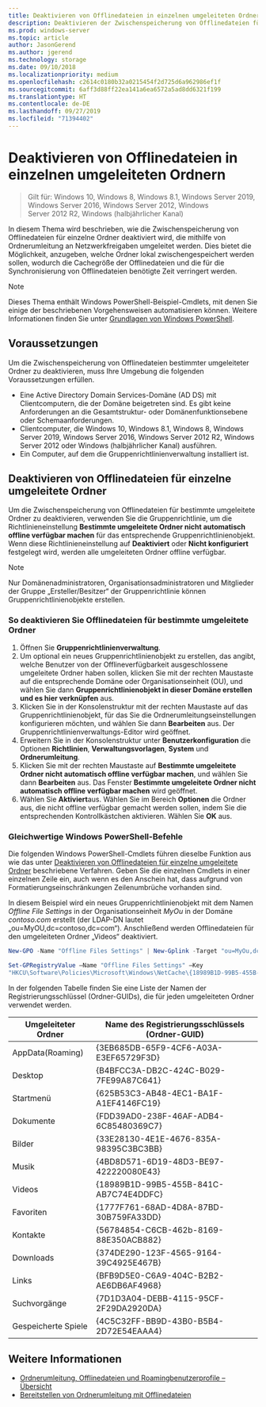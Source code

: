 ```yaml
---
title: Deaktivieren von Offlinedateien in einzelnen umgeleiteten Ordnern
description: Deaktivieren der Zwischenspeicherung von Offlinedateien für einzelne Ordner, die mithilfe von Ordnerumleitung an Netzwerkfreigaben umgeleitet werden.
ms.prod: windows-server
ms.topic: article
author: JasonGerend
ms.author: jgerend
ms.technology: storage
ms.date: 09/10/2018
ms.localizationpriority: medium
ms.openlocfilehash: c2614c0180b32a0215454f2d725d6a962986ef1f
ms.sourcegitcommit: 6aff3d88ff22ea141a6ea6572a5ad8dd6321f199
ms.translationtype: HT
ms.contentlocale: de-DE
ms.lasthandoff: 09/27/2019
ms.locfileid: "71394402"
---
```

# <a name="disable-offline-files-on-individual-redirected-folders"></a>Deaktivieren von Offlinedateien in einzelnen umgeleiteten Ordnern

>Gilt für: Windows 10, Windows 8, Windows 8.1, Windows Server 2019, Windows Server 2016, Windows Server 2012, Windows Server 2012 R2, Windows (halbjährlicher Kanal)

In diesem Thema wird beschrieben, wie die Zwischenspeicherung von Offlinedateien für einzelne Ordner deaktiviert wird, die mithilfe von Ordnerumleitung an Netzwerkfreigaben umgeleitet werden. Dies bietet die Möglichkeit, anzugeben, welche Ordner lokal zwischengespeichert werden sollen, wodurch die Cachegröße der Offlinedateien und die für die Synchronisierung von Offlinedateien benötigte Zeit verringert werden.

>[!NOTE]
>Dieses Thema enthält Windows PowerShell-Beispiel-Cmdlets, mit denen Sie einige der beschriebenen Vorgehensweisen automatisieren können. Weitere Informationen finden Sie unter [Grundlagen von Windows PowerShell](https://docs.microsoft.com/powershell/scripting/getting-started/fundamental/windows-powershell-basics?view=powershell-6).

## <a name="prerequisites"></a>Voraussetzungen

Um die Zwischenspeicherung von Offlinedateien bestimmter umgeleiteter Ordner zu deaktivieren, muss Ihre Umgebung die folgenden Voraussetzungen erfüllen.

- Eine Active Directory Domain Services-Domäne (AD DS) mit Clientcomputern, die der Domäne beigetreten sind. Es gibt keine Anforderungen an die Gesamtstruktur- oder Domänenfunktionsebene oder Schemaanforderungen.
- Clientcomputer, die Windows 10, Windows 8.1, Windows 8, Windows Server 2019, Windows Server 2016, Windows Server 2012 R2, Windows Server 2012 oder Windows (halbjährlicher Kanal) ausführen.
- Ein Computer, auf dem die Gruppenrichtlinienverwaltung installiert ist.

## <a name="disabling-offline-files-on-individual-redirected-folders"></a>Deaktivieren von Offlinedateien für einzelne umgeleitete Ordner

Um die Zwischenspeicherung von Offlinedateien für bestimmte umgeleitete Ordner zu deaktivieren, verwenden Sie die Gruppenrichtlinie, um die Richtlinieneinstellung **Bestimmte umgeleitete Ordner nicht automatisch offline verfügbar machen** für das entsprechende Gruppenrichtlinienobjekt. Wenn diese Richtlinieneinstellung auf **Deaktiviert** oder **Nicht konfiguriert**  festgelegt wird, werden alle umgeleiteten Ordner offline verfügbar.

>[!NOTE]
>Nur Domänenadministratoren, Organisationsadministratoren und Mitglieder der Gruppe „Ersteller/Besitzer“ der Gruppenrichtlinie können Gruppenrichtlinienobjekte erstellen.

### <a name="to-disable-offline-files-on-specific-redirected-folders"></a>So deaktivieren Sie Offlinedateien für bestimmte umgeleitete Ordner

1. Öffnen Sie **Gruppenrichtlinienverwaltung**.
2. Um optional ein neues Gruppenrichtlinienobjekt zu erstellen, das angibt, welche Benutzer von der Offlineverfügbarkeit ausgeschlossene umgeleitete Ordner haben sollen, klicken Sie mit der rechten Maustaste auf die entsprechende Domäne oder Organisationseinheit (OU), und wählen Sie dann **Gruppenrichtlinienobjekt in dieser Domäne erstellen und es hier verknüpfen** aus.
3. Klicken Sie in der Konsolenstruktur mit der rechten Maustaste auf das Gruppenrichtlinienobjekt, für das Sie die Ordnerumleitungseinstellungen konfigurieren möchten, und wählen Sie dann **Bearbeiten** aus. Der Gruppenrichtlinienverwaltungs-Editor wird geöffnet.
4. Erweitern Sie in der Konsolenstruktur unter **Benutzerkonfiguration** die Optionen **Richtlinien**, **Verwaltungsvorlagen**, **System** und **Ordnerumleitung**.
5. Klicken Sie mit der rechten Maustaste auf **Bestimmte umgeleitete Ordner nicht automatisch offline verfügbar machen**, und wählen Sie dann **Bearbeiten** aus. Das Fenster **Bestimmte umgeleitete Ordner nicht automatisch offline verfügbar machen** wird geöffnet.
6. Wählen Sie **Aktiviert**aus. Wählen Sie im Bereich **Optionen** die Ordner aus, die nicht offline verfügbar gemacht werden sollen, indem Sie die entsprechenden Kontrollkästchen aktivieren. Wählen Sie **OK** aus.

### <a name="windows-powershell-equivalent-commands"></a>Gleichwertige Windows PowerShell-Befehle

Die folgenden Windows PowerShell-Cmdlets führen dieselbe Funktion aus wie das unter [Deaktivieren von Offlinedateien für einzelne umgeleitete Ordner](#disabling-offline-files-on-individual-redirected-folders) beschriebene Verfahren. Geben Sie die einzelnen Cmdlets in einer einzelnen Zeile ein, auch wenn es den Anschein hat, dass aufgrund von Formatierungseinschränkungen Zeilenumbrüche vorhanden sind.

In diesem Beispiel wird ein neues Gruppenrichtlinienobjekt mit dem Namen *Offline File Settings* in der Organisationseinheit *MyOu* in der Domäne *contoso.com* erstellt (der LDAP-DN lautet „ou=MyOU,dc=contoso,dc=com“). Anschließend werden Offlinedateien für den umgeleiteten Ordner „Videos“ deaktiviert.

```PowerShell
New-GPO -Name "Offline Files Settings" | New-Gplink -Target "ou=MyOu,dc=contoso,dc=com" -LinkEnabled Yes

Set-GPRegistryValue –Name "Offline Files Settings" –Key
"HKCU\Software\Policies\Microsoft\Windows\NetCache\{18989B1D-99B5-455B-841C-AB7C74E4DDFC}" -ValueName DisableFRAdminPinByFolder –Type DWORD –Value 1
```

In der folgenden Tabelle finden Sie eine Liste der Namen der Registrierungsschlüssel (Ordner-GUIDs), die für jeden umgeleiteten Ordner verwendet werden.

|Umgeleiteter Ordner|Name des Registrierungsschlüssels (Ordner-GUID)|
|---|---|
|AppData(Roaming)|{3EB685DB-65F9-4CF6-A03A-E3EF65729F3D}|
|Desktop|{B4BFCC3A-DB2C-424C-B029-7FE99A87C641}|
|Startmenü|{625B53C3-AB48-4EC1-BA1F-A1EF4146FC19}|
|Dokumente|{FDD39AD0-238F-46AF-ADB4-6C85480369C7}|
|Bilder|{33E28130-4E1E-4676-835A-98395C3BC3BB}|
|Musik|{4BD8D571-6D19-48D3-BE97-422220080E43}|
|Videos|{18989B1D-99B5-455B-841C-AB7C74E4DDFC}|
|Favoriten|{1777F761-68AD-4D8A-87BD-30B759FA33DD}|
|Kontakte|{56784854-C6CB-462b-8169-88E350ACB882}|
|Downloads|{374DE290-123F-4565-9164-39C4925E467B}|
|Links|{BFB9D5E0-C6A9-404C-B2B2-AE6DB6AF4968}|
|Suchvorgänge|{7D1D3A04-DEBB-4115-95CF-2F29DA2920DA}|
|Gespeicherte Spiele|{4C5C32FF-BB9D-43B0-B5B4-2D72E54EAAA4}|

## <a name="more-information"></a>Weitere Informationen

- [Ordnerumleitung, Offlinedateien und Roamingbenutzerprofile – Übersicht](folder-redirection-rup-overview.md)
- [Bereitstellen von Ordnerumleitung mit Offlinedateien](deploy-folder-redirection.md)
